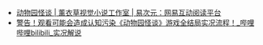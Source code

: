 - [动物园怪谈 | 薰衣草视觉小说工作室 | 易次元：网易互动阅读平台](https://wap.avg.163.com/game/detail/157612)
- [警告！观看可能会造成认知污染《动物园怪谈》游戏全结局实况流程！_哔哩哔哩bilibili_实况解说](https://www.bilibili.com/video/BV1DA411y7Ep/)
